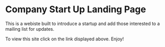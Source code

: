 # Company Start Up Landing Page

This is a webiste built to introduce a startup and add those interested to a mailing list for updates.

To view this site click on the link displayed above.  Enjoy!
